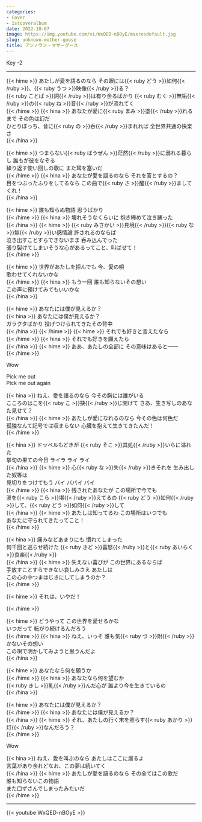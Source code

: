 ```yaml
---
categories:
- Cover
- 1stcoveralbum
date: 2022-10-07
image: https://img.youtube.com/vi/WxQED-nBOyE/maxresdefault.jpg
slug: unknown-mother-goose
title: アンノウン・マザーグース
---
```



Key -2

---

{{< hime >}}
あたしが愛を語るのなら その眼には{{< ruby どう >}}如何{{< /ruby >}}、{{< ruby うつ >}}映像{{< /ruby >}}る？  
{{< ruby ことば >}}詞{{< /ruby >}}は有り余るばかり {{< ruby むく >}}無垢{{< /ruby >}}の{{< ruby ね >}}音{{< /ruby >}}が流れてく  
{{< /hime >}}
{{< hina >}}
あなたが愛に{{< ruby まみ >}}塗{{< /ruby >}}れるまで その色は幻だ  
ひとりぼっち、音に{{< ruby の >}}呑{{< /ruby >}}まれれば 全世界共通の快楽さ  
{{< /hina >}}

{{< hime >}}
つまらない{{< ruby ぼうぜん >}}茫然{{< /ruby >}}に溺れる暮らし 誰もが彼をなぞる  
繰り返す使い回しの歌に また耳を塞いだ  
{{< /hime >}}
{{< hina >}}
あなたが愛を語るのなら それを答とするの？  
目をつぶったふりをしてるなら この曲で{{< ruby さ >}}醒{{< /ruby >}}ましてくれ！  
{{< /hina >}}

{{< hime >}}
誰も知らぬ物語 思うばかり  
{{< /hime >}}
{{< hina >}}
壊れそうなくらいに 抱き締めて泣き踊った  
{{< /hina >}}
{{< hime >}}
{{< ruby みさかい >}}見境{{< /ruby >}}{{< ruby な >}}無{{< /ruby >}}い感情論 許されるのならば  
泣き出すことすらできないまま 呑み込んでった  
張り裂けてしまいそうな心があるってこと、叫ばせて！  
{{< /hime >}}

{{< hime >}}
世界があたしを拒んでも 今、愛の唄  
歌わせてくれないかな  
{{< /hime >}}
{{< hina >}}
もう一回 誰も知らないその想い  
この声に預けてみてもいいかな  
{{< /hina >}}

{{< hime >}}
あなたには僕が見えるか？  
{{< hina >}}
あなたには僕が見えるか？  
ガラクタばかり 投げつけられてきたその背中  
{{< /hina >}}
{{< /hime >}}
{{< hime >}}
それでも好きと言えたなら  
{{< /hime >}}
{{< hina >}}
それでも好きを願えたら  
{{< /hina >}}
{{< hime >}}
ああ、あたしの全部に その意味はあると――  
{{< /hime >}}

Wow

Pick me out  
Pick me out again  

{{< hina >}}
ねえ、愛を語るのなら 今その胸には誰がいる  
こころのはこを{{< ruby こ >}}抉{{< /ruby >}}じ開けて さあ、生き写しのあなた見せて？  
{{< /hina >}}
{{< hime >}}
あたしが愛になれるのなら 今その色は何色だ  
孤独なんて記号では収まらない 心臓を抱えて生きてきたんだ！  
{{< /hime >}}

{{< hina >}}
ドッペルもどきが {{< ruby そこ >}}其処{{< /ruby >}}いらに溢れた  
挙句の果ての今日 ライラ ライ ライ  
{{< /hina >}}
{{< hime >}}
心{{< ruby な >}}失{{< /ruby >}}きそれを 生み出した奴等は  
見切りをつけてもう バイ ババイ バイ  
{{< /hime >}}
{{< hina >}}
残されたあなたが この場所で今でも  
涙を{{< ruby こら >}}堪{{< /ruby >}}えてるの {{< ruby どう >}}如何{{< /ruby >}}して、{{< ruby どう >}}如何{{< /ruby >}}して  
{{< /hina >}}
{{< hime >}}
あたしは知ってるわ この場所はいつでも  
あなたに守られてきたってこと！  
{{< /hime >}}

{{< hina >}}
痛みなどあまりにも 慣れてしまった  
何千回と巡らせ続けた {{< ruby きど >}}喜怒{{< /ruby >}}と{{< ruby あいらく >}}哀楽{{< /ruby >}}  
{{< /hina >}}
{{< hime >}}
失えない喜びが この世界にあるならば  
手放すことすらできない哀しみさえ あたしは  
この心の中つまはじきにしてしまうのか？  
{{< /hime >}}

{{< hime >}}
それは、いやだ！  

{{< /hime >}}

{{< hime >}}
どうやって この世界を愛せるかな  
いつだって 転がり続けるんだろう  
{{< /hime >}}
{{< hina >}}
ねえ、いっそ 誰も気{{< ruby づ >}}附{{< /ruby >}}かないその想い  
この唄で明かしてみようと思うんだよ  
{{< /hina >}}

{{< hime >}}
あなたなら何を願うか  
{{< /hime >}}
{{< hina >}}
あなたなら何を望むか  
{{< ruby きし >}}軋{{< /ruby >}}んだ心が 誰より今を生きているの  
{{< /hina >}}

{{< hime >}}
あなたには僕が見えるか？  
{{< /hime >}}
{{< hina >}}
あなたには僕が見えるか？  
{{< /hina >}}
{{< hime >}}
それ、あたしの行く末を照らす{{< ruby あかり >}}灯{{< /ruby >}}なんだろう？  
{{< /hime >}}

Wow

{{< hina >}}
ねえ、愛を叫ぶのなら あたしはここに居るよ  
言葉があり余れどなお、この夢は続いてく  
{{< /hina >}}
{{< hime >}}
あたしが愛を語るのなら その全てはこの歌だ  
誰も知らないこの物語  
また口ずさんでしまったみたいだ  
{{< /hime >}}

---

{{< youtube WxQED-nBOyE >}}